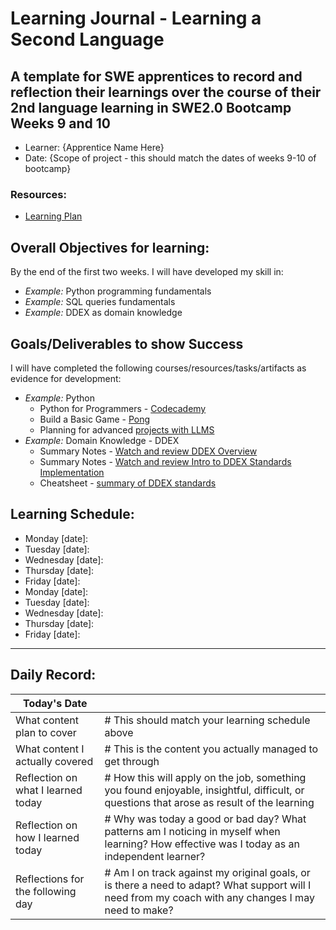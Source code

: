 # Learning Journal - Learning a Second Language
A template for SWE apprentices to record and reflection their learnings over the course of their 2nd language learning in SWE2.0 Bootcamp Weeks 9 and 10
---
   - Learner: {Apprentice Name Here}
   - Date: {Scope of project - this should match the dates of weeks 9-10 of bootcamp}

### Resources:
   - [Learning Plan](https://swe-learning-plans.netlify.app/)

## Overall Objectives for learning:
By the end of the first two weeks. I will have developed my skill in:

[//]: # (The example\(s\) below should be specifics of the content that you plan on covering over the course of the 2 week learning period.  Additionally, they should be based directly on feedback from your manager.)
   - *Example:* Python programming fundamentals
   - *Example:* SQL queries fundamentals
   - *Example:* DDEX as domain knowledge

## Goals/Deliverables to show Success
I will have completed the following courses/resources/tasks/artifacts as evidence for development:

[//]: # (The example\(s\) below are EXHAUSTIVE, and should be attinable within the scope of the two weeks. You can have stretch goals if you like, but be reasonable with yourself in terms of what is a fair workload)
   - *Example:* Python
      - Python for Programmers - [Codecademy](https://www.codecademy.com/learn/python-for-programmers)
      - Build a Basic Game - [Pong](https://www.freecodecamp.org/news/beginners-python-tutorial-pong/)
      - Planning for advanced [projects with LLMS](https://www.freecodecamp.org/news/development-with-large-language-models/)
   - *Example:* Domain Knowledge - DDEX
     - Summary Notes - [Watch and review DDEX Overview](https://www.youtube.com/watch?v=DEMlOLR48Xw)
     - Summary Notes - [Watch and review Intro to DDEX Standards Implementation](https://www.youtube.com/watch?v=gckVvLEr1Q4)
     - Cheatsheet - [summary of DDEX standards](https://ddex.net/standards/)  
   
## Learning Schedule:

[//]: # (Complete this outline to show what you plan on covering each day - remember however, that this will likely change depending on your pprogress.  That is fine - just update it when you need to!)

- Monday [date]:
- Tuesday [date]:
- Wednesday [date]:
- Thursday [date]:
- Friday [date]:
- Monday [date]:
- Tuesday [date]:
- Wednesday [date]:
- Thursday [date]:
- Friday [date]:
  
--- 
## Daily Record:
[//]: # (You’ll make one of these each day - just copy, paste, and edit the entry, keeping the most recent post at the top of this page. 
This reflection is what you’ll use to share out each day at standup.  
Remember however, that it is a guide only, and should be used accordingly.)     

[//]: # (***Lastly, please remember that this daily record is for you.  
While your coaches will use it as a soft point of accountability, 
you should use it only as much as it supports your reflections in learning.
Sentences, bullet points, paragraphs, copy and pastes are welcome!***)

| Today's Date  |         | 
|---|---|
| What content plan to cover  |  # This should match your learning schedule above |   
| What content I actually covered | # This is the content you actually managed to get through  |  
| Reflection on what I learned today |  # How this will apply on the job, something you found enjoyable, insightful, difficult, or questions that arose as result of the learning |   
| Reflection on how I learned today | # Why was today a good or bad day?  What patterns am I noticing in myself when learning?  How effective was I today as an independent learner?  |
| Reflections for the following day| # Am I on track against my original goals, or is there a need to adapt? What support will I need from my coach with any changes I may need to make? |
